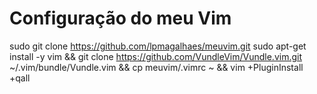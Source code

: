 # Configuração do meu Vim
sudo git clone https://github.com/lpmagalhaes/meuvim.git
sudo apt-get install -y vim && git clone https://github.com/VundleVim/Vundle.vim.git ~/.vim/bundle/Vundle.vim && cp meuvim/.vimrc ~ && vim +PluginInstall +qall
